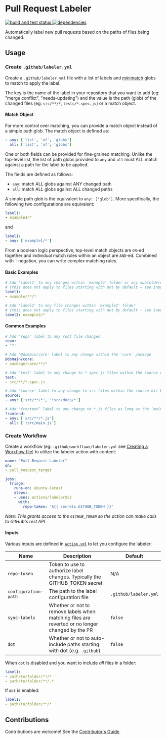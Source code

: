 # Pull Request Labeler

<p align="left">
  <a href="https://github.com/actions/labeler/actions?query=workflow%3A%22Build+%26+Test%22++">
    <img alt="build and test status" src="https://github.com/actions/labeler/actions/workflows/build_test.yml/badge.svg">
  </a>
  <a href="https://david-dm.org/actions/labeler">
    <img alt="dependencies" src="https://status.david-dm.org/gh/actions/labeler.svg">
  </a>
</p>

Automatically label new pull requests based on the paths of files being changed.

## Usage

### Create `.github/labeler.yml`

Create a `.github/labeler.yml` file with a list of labels and [minimatch](https://github.com/isaacs/minimatch) globs to match to apply the label.

The key is the name of the label in your repository that you want to add (eg: "merge conflict", "needs-updating") and the value is the path (glob) of the changed files (eg: `src/**/*`, `tests/*.spec.js`) or a match object.

#### Match Object

For more control over matching, you can provide a match object instead of a simple path glob. The match object is defined as:

```yml
- any: ['list', 'of', 'globs']
  all: ['list', 'of', 'globs']
```

One or both fields can be provided for fine-grained matching. Unlike the top-level list, the list of path globs provided to `any` and `all` must ALL match against a path for the label to be applied.

The fields are defined as follows:
* `any`: match ALL globs against ANY changed path
* `all`: match ALL globs against ALL changed paths

A simple path glob is the equivalent to `any: ['glob']`. More specifically, the following two configurations are equivalent:
```yml
label1:
- example1/*
```
and
```yml
label1:
- any: ['example1/*']
```

From a boolean logic perspective, top-level match objects are `OR`-ed together and individual match rules within an object are `AND`-ed. Combined with `!` negation, you can write complex matching rules.

#### Basic Examples

```yml
# Add 'label1' to any changes within 'example' folder or any subfolders
# (this does not apply to files starting with dot by default – see inputs table below)
label1:
- example/**/*

# Add 'label2' to any file changes within 'example2' folder
# (this does not apply to files starting with dot by default – see inputs table below)
label2: example2/*
```

#### Common Examples

```yml
# Add 'repo' label to any root file changes
repo:
- '*'

# Add '@domain/core' label to any change within the 'core' package
@domain/core:
- package/core/**/*

# Add 'test' label to any change to *.spec.js files within the source dir
test:
- src/**/*.spec.js

# Add 'source' label to any change to src files within the source dir EXCEPT for the docs sub-folder
source:
- any: ['src/**/*', '!src/docs/*']

# Add 'frontend` label to any change to *.js files as long as the `main.js` hasn't changed
frontend:
- any: ['src/**/*.js']
  all: ['!src/main.js']
```

### Create Workflow

Create a workflow (eg: `.github/workflows/labeler.yml` see [Creating a Workflow file](https://help.github.com/en/articles/configuring-a-workflow#creating-a-workflow-file)) to utilize the labeler action with content:

```yml
name: "Pull Request Labeler"
on:
- pull_request_target

jobs:
  triage:
    runs-on: ubuntu-latest
    steps:
    - uses: actions/labeler@v3
      with:
        repo-token: "${{ secrets.GITHUB_TOKEN }}"
```

_Note: This grants access to the `GITHUB_TOKEN` so the action can make calls to GitHub's rest API_

#### Inputs

Various inputs are defined in [`action.yml`](action.yml) to let you configure the labeler:

| Name | Description | Default |
| - | - | - |
| `repo-token` | Token to use to authorize label changes. Typically the GITHUB_TOKEN secret | N/A |
| `configuration-path` | The path to the label configuration file | `.github/labeler.yml` |
| `sync-labels` | Whether or not to remove labels when matching files are reverted or no longer changed by the PR | `false`
| `dot` | Whether or not to auto-include paths starting with dot (e.g. `.github`) | `false`

When `dot` is disabled and you want to include _all_ files in a folder:

```yml
label1:
- path/to/folder/**/*
- path/to/folder/**/.*
```

If `dot` is enabled:

```yml
label1:
- path/to/folder/**/*
```

## Contributions

Contributions are welcome! See the [Contributor's Guide](CONTRIBUTING.md).
